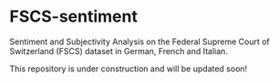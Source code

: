# FSCS-sentiment
Sentiment and Subjectivity Analysis on the Federal Supreme Court of Switzerland (FSCS) dataset in German, French and Italian.

This repository is under construction and will be updated soon! 
